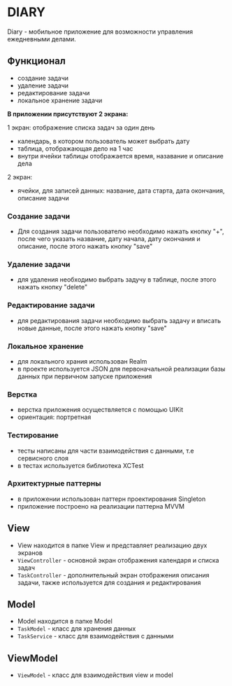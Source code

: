 # DIARY

Diary - мобильное приложение для возможности управления ежедневными делами. 

## Функционал 

- создание задачи
- удаление задачи
- редактирование задачи
- локальное хранение задачи

**В приложении присутствуют 2 экрана:**

1 экран: отображение списка задач за один день
- календарь, в котором пользователь может выбрать дату
- таблица, отображающая дело на 1 час
- внутри ячейки таблицы отображается время, назавание и описание дела

2 экран:
- ячейки, для записей данных: название, дата старта, дата окончания, описание задачи

### Создание задачи

- Для создания задачи пользователю необходимо нажать кнопку "+", после чего указать название, дату начала, дату окончания и описание, после этого нажать кнопку "save"

### Удаление задачи

- для удаления необходимо выбрать задучу в таблице, после этого нажать кнопку "delete"

### Редактирование задачи

- для редактирования задачи необходимо выбрать задачу и вписать новые данные, после этого нажать кнопку "save"

### Локальное хранение

- для локального храния использован Realm
- в проекте используется JSON для первоначальной реализации базы данных при первичном запуске приложения

### Верстка 
- верстка приложения осуществляется с помощью UIKit
- ориентация: портретная

### Тестирование

- тесты написаны для части взаимодействия с данными, т.е сервисного слоя
- в тестах используется библиотека XCTest

### Архитектурные паттерны

- в приложении использован паттерн проектирования Singleton
- приложение построено на реализации паттерна MVVM

## View

- View находится в папке View и представляет реализацию двух экранов
- `ViewController` - основной экран отображения календаря и списка задач
- `TaskController` - дополнительный экран отображения описания задачи, также используется для создания и редактирования

## Model

- Model находится в папке Model
- `TaskModel` - класс для хранения данных
- `TaskService` - класс для взаимодействия с данными

## ViewModel

- `ViewModel` - класс для взаимодействия view и model

<!-- internship.mobile@simbirsoft.com. -->